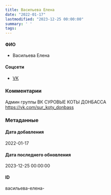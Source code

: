 ```yaml
---
title: Васильева Елена
date: "2022-01-17"
lastmodified: "2023-12-25 00:00:00"
summary: ' '
tags: 
---
```

<!--# pp1-->
<!--## Фигурант-->
<!--### Личные данные-->
#### ФИО
- Васильева Елена
#### Соцсети
- [VK](https://vk.com/pr_vasylieva)
### Комментарии
Админ группы ВК СУРОВЫЕ КОТЫ ДОНБАССА
 https://vk.com/sur_koty_donbass
### Метаданные
#### Дата добавления
2022-01-17
#### Дата последнего обновления
2023-12-25 00:00:00
#### ID
васильева-елена-
<!--## END;-->
